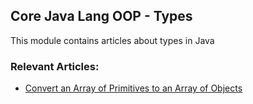 ## Core Java Lang OOP - Types

This module contains articles about types in Java

### Relevant Articles: 

- [Convert an Array of Primitives to an Array of Objects](https://www.baeldung.com/java-primitive-array-to-object-array)
